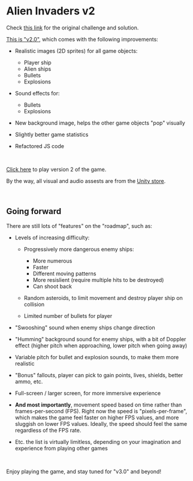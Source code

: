 # Alien Invaders v2

Check [this link](https://claudiu-codreanu.github.io/alien-invaders/) for the original challenge and solution.

[This is "v2.0"](https://claudiu-codreanu.github.io/alien-invaders-v2/main.html), which comes with the following improvements:

- Realistic images (2D sprites) for all game objects:
    - Player ship
    - Alien ships
    - Bullets
    - Explosions

- Sound effects for:
    - Bullets
    - Explosions

- New background image, helps the other game objects "pop" visually
- Slightly better game statistics
- Refactored JS code

<br>

[Click here](https://claudiu-codreanu.github.io/alien-invaders-v2/main.html) to play version 2 of the game.

By the way, all visual and audio assests are from the [Unity store](https://assetstore.unity.com/).

<br>

## Going forward

There are still lots of "features" on the "roadmap", such as:

- Levels of increasing difficulty:
    - Progressively more dangerous enemy ships:
        - More numerous
        - Faster
        - Different moving patterns
        - More resislient (require multiple hits to be destroyed)
        - Can shoot back
				
    - Random asteroids, to limit movement and destroy player ship on collision
    - Limited number of bullets for player
		
- "Swooshing" sound when enemy ships change direction
- "Humming" background sound for enemy ships, with a bit of Doppler effect (higher pitch when approaching, lower pitch when going away)
- Variable pitch for bullet and explosion sounds, to make them more realistic
- "Bonus" fallouts, player can pick to gain points, lives, shields, better ammo, etc.
- Full-screen / larger screen, for more immersive experience
- **And most importantly**, movement speed based on time rather than frames-per-second (FPS). Right now the speed is "pixels-per-frame", which makes the game feel faster on higher FPS values, and more sluggish on lower FPS values. Ideally, the speed should feel the same regardless of the FPS rate.
- Etc. the list is virtually limitless, depending on your imagination and experience from playing other games

<br>

Enjoy playing the game, and stay tuned for "v3.0" and beyond!